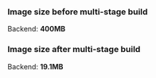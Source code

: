 ### Image size before multi-stage build

Backend: **400MB**

### Image size after multi-stage build

Backend: **19.1MB**
